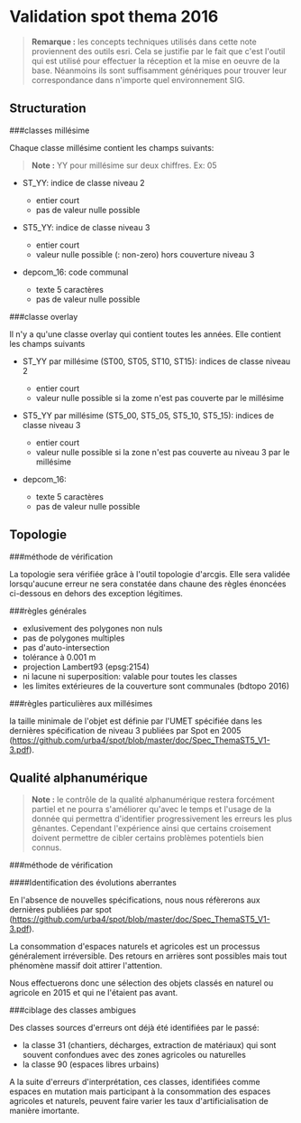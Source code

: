 Validation spot thema 2016
=
> **Remarque :** les concepts techniques utilisés dans cette note proviennent des outils esri. Cela se justifie par le fait que c'est l'outil qui est utilisé pour effectuer la réception et la mise en oeuvre de la base. Néanmoins ils sont suffisamment génériques pour trouver leur correspondance dans n'importe quel environnement SIG.

Structuration
-
###classes millésime

Chaque classe millésime contient les champs suivants:

> **Note :** YY pour millésime sur deux chiffres. Ex: 05

- ST_YY: indice de classe niveau 2
  - entier court
  - pas de valeur nulle possible
  
- ST5_YY: indice de classe niveau 3
  - entier court
  - valeur nulle possible (<Null>: non-zero) hors couverture niveau 3
  
- depcom_16: code communal
  - texte 5 caractères
  - pas de valeur nulle possible

###classe overlay

Il n'y a qu'une classe overlay qui contient toutes les années. Elle contient les champs suivants

- ST_YY par millésime (ST00, ST05, ST10, ST15): indices de classe niveau 2
  - entier court
  - valeur nulle possible si la zome n'est pas couverte par le millésime
  
- ST5_YY par millésime (ST5_00, ST5_05, ST5_10, ST5_15): indices de classe niveau 3
  - entier court 
  - valeur nulle possible si la zone n'est pas couverte au niveau 3 par le millésime
  
- depcom_16:
  - texte 5 caractères
  - pas de valeur nulle possible

Topologie
-
###méthode de vérification

La topologie sera vérifiée grâce à l'outil topologie d'arcgis. Elle sera validée lorsqu'aucune erreur ne sera constatée dans chaune des règles énoncées ci-dessous en dehors des exception légitimes.

###règles générales

- exlusivement des polygones non nuls
- pas de polygones multiples
- pas d'auto-intersection
- tolérance à 0.001 m
- projection Lambert93 (epsg:2154)
- ni lacune ni superposition: valable pour toutes les classes
- les limites extérieures de la couverture sont communales (bdtopo 2016)

###règles particulières aux millésimes

la taille minimale de l'objet est définie par l'UMET spécifiée dans les dernières spécification de niveau 3 publiées par Spot en 2005 (https://github.com/urba4/spot/blob/master/doc/Spec_ThemaST5_V1-3.pdf).

Qualité alphanumérique
-
> **Note :** le contrôle de la qualité alphanumérique restera forcément partiel et ne pourra s'améliorer qu'avec le temps et l'usage de la donnée qui permettra d'identifier progressivement les erreurs les plus gênantes. Cependant l'expérience ainsi que certains croisement doivent permettre de cibler certains problèmes potentiels bien connus.

###méthode de vérification

####Identification des évolutions aberrantes

En l'absence de nouvelles spécifications, nous nous réfèrerons aux dernières publiées par spot (https://github.com/urba4/spot/blob/master/doc/Spec_ThemaST5_V1-3.pdf).

La consommation d'espaces naturels et agricoles est un processus généralement irréversible. Des retours en arrières sont possibles mais tout phénomène massif doit attirer l'attention.

Nous effectuerons donc une sélection des objets classés en naturel ou agricole en 2015 et qui ne l'étaient pas avant. 

###ciblage des classes ambigues

Des classes sources d'erreurs ont déjà été identifiées par le passé:

- la classe 31 (chantiers, décharges, extraction de matériaux) qui sont souvent confondues avec des zones agricoles ou naturelles
- la classe 90 (espaces libres urbains)
 
A la suite d'erreurs d'interprétation, ces classes, identifiées comme espaces en mutation mais participant à la consommation des espaces agricoles et naturels, peuvent faire varier les taux d'artificialisation de manière imortante. 
